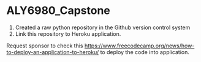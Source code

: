 # ALY6980_Capstone

1) Created a raw python repository in the Github version control system
2) Link this repository to Heroku application.

Request sponsor to check this https://www.freecodecamp.org/news/how-to-deploy-an-application-to-heroku/ to deploy the code into application.
